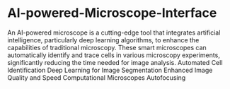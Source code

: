 # AI-powered-Microscope-Interface
An AI-powered microscope is a cutting-edge tool that integrates artificial intelligence, particularly deep learning algorithms, to enhance the capabilities of traditional microscopy. These smart microscopes can automatically identify and trace cells in various microscopy experiments, significantly reducing the time needed for image analysis.
Automated Cell Identification
Deep Learning for Image Segmentation
Enhanced Image Quality and Speed
Computational Microscopes
Autofocusing
